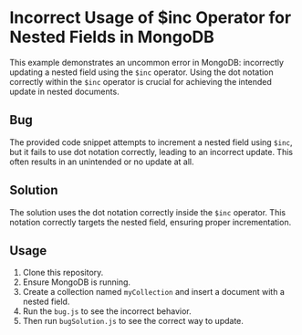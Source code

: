 # Incorrect Usage of $inc Operator for Nested Fields in MongoDB

This example demonstrates an uncommon error in MongoDB: incorrectly updating a nested field using the `$inc` operator. Using the dot notation correctly within the `$inc` operator is crucial for achieving the intended update in nested documents.

## Bug
The provided code snippet attempts to increment a nested field using `$inc`, but it fails to use dot notation correctly, leading to an incorrect update. This often results in an unintended or no update at all.

## Solution
The solution uses the dot notation correctly inside the `$inc` operator.  This notation correctly targets the nested field, ensuring proper incrementation.

## Usage
1. Clone this repository.
2. Ensure MongoDB is running.
3. Create a collection named `myCollection` and insert a document with a nested field.
4. Run the `bug.js` to see the incorrect behavior.
5. Then run `bugSolution.js` to see the correct way to update.